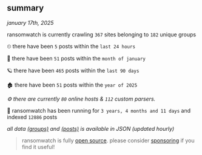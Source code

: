 
## summary
_january 17th, 2025_

ransomwatch is currently crawling `367` sites belonging to `182` unique groups

⏲ there have been `5` posts within the `last 24 hours`

🦈 there have been `51` posts within the `month of january`

🪐 there have been `465` posts within the `last 90 days`

🏚 there have been `51` posts within the `year of 2025`

_⚙️ there are currently `80` online hosts & `112` custom parsers._

🦕 ransomwatch has been running for `3 years, 4 months and 11 days` and indexed `12886` posts

_all data  [(groups)](http://ransomwhat.telemetry.ltd/groups) and [(posts)](http://ransomwhat.telemetry.ltd/posts) is available in JSON (updated hourly)_

> ransomwatch is fully [open source](https://github.com/joshhighet/ransomwatch#ransomwatch--). please consider [sponsoring](https://github.com/sponsors/joshhighet) if you find it useful!

